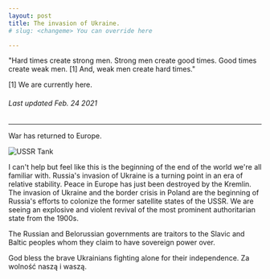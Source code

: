 ```yaml
---
layout: post
title: The invasion of Ukraine.
# slug: <changeme> You can override here

---
```


"Hard times create strong men. Strong men create good times. Good times create weak men. [1] And, weak men create hard times."

[1] We are currently here.

###### Last updated Feb. 24 2021

---

War has returned to Europe.

![USSR Tank](https://pbs.twimg.com/media/FMbgunRWYBAi7Bs?format=jpg&name=small)

I can't help but feel like this is the beginning of the end of the world we're all familiar with. Russia's invasion of Ukraine is a turning point in an era of relative stability. Peace in Europe has just been destroyed by the Kremlin. The invasion of Ukraine and the border crisis in Poland are the beginning of Russia's efforts to colonize the former satellite states of the USSR. We are seeing an explosive and violent revival of the most prominent authoritarian state from the 1900s. 

The Russian and Belorussian governments are traitors to the Slavic and Baltic peoples whom they claim to have sovereign power over.

God bless the brave Ukrainians fighting alone for their independence. Za wolność naszą i waszą.
